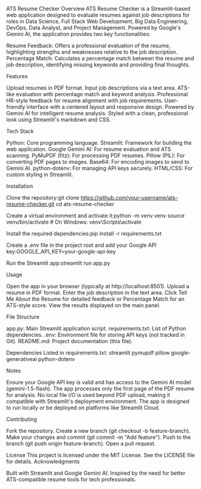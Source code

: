 ATS Resume Checker
Overview
ATS Resume Checker is a Streamlit-based web application designed to evaluate resumes against job descriptions for roles in Data Science, Full Stack Web Development, Big Data Engineering, DevOps, Data Analyst, and Project Management. Powered by Google's Gemini AI, the application provides two key functionalities:

Resume Feedback: Offers a professional evaluation of the resume, highlighting strengths and weaknesses relative to the job description.
Percentage Match: Calculates a percentage match between the resume and job description, identifying missing keywords and providing final thoughts.

Features

Upload resumes in PDF format.
Input job descriptions via a text area.
ATS-like evaluation with percentage match and keyword analysis.
Professional HR-style feedback for resume alignment with job requirements.
User-friendly interface with a centered layout and responsive design.
Powered by Gemini AI for intelligent resume analysis.
Styled with a clean, professional look using Streamlit's markdown and CSS.

Tech Stack

Python: Core programming language.
Streamlit: Framework for building the web application.
Google Gemini AI: For resume evaluation and ATS scanning.
PyMuPDF (fitz): For processing PDF resumes.
Pillow (PIL): For converting PDF pages to images.
Base64: For encoding images to send to Gemini AI.
python-dotenv: For managing API keys securely.
HTML/CSS: For custom styling in Streamlit.

Installation

Clone the repository:git clone https://github.com/your-username/ats-resume-checker.git
cd ats-resume-checker


Create a virtual environment and activate it:python -m venv venv
source venv/bin/activate  # On Windows: venv\Scripts\activate


Install the required dependencies:pip install -r requirements.txt


Create a .env file in the project root and add your Google API key:GOOGLE_API_KEY=your-google-api-key


Run the Streamlit app:streamlit run app.py



Usage

Open the app in your browser (typically at http://localhost:8501).
Upload a resume in PDF format.
Enter the job description in the text area.
Click Tell Me About the Resume for detailed feedback or Percentage Match for an ATS-style score.
View the results displayed on the main panel.

File Structure

app.py: Main Streamlit application script.
requirements.txt: List of Python dependencies.
.env: Environment file for storing API keys (not tracked in Git).
README.md: Project documentation (this file).

Dependencies
Listed in requirements.txt:
streamlit
pymupdf
pillow
google-generativeai
python-dotenv

Notes

Ensure your Google API key is valid and has access to the Gemini AI model (gemini-1.5-flash).
The app processes only the first page of the PDF resume for analysis.
No local file I/O is used beyond PDF upload, making it compatible with Streamlit's deployment environment.
The app is designed to run locally or be deployed on platforms like Streamlit Cloud.

Contributing

Fork the repository.
Create a new branch (git checkout -b feature-branch).
Make your changes and commit (git commit -m "Add feature").
Push to the branch (git push origin feature-branch).
Open a pull request.

License
This project is licensed under the MIT License. See the LICENSE file for details.
Acknowledgments

Built with Streamlit and Google Gemini AI.
Inspired by the need for better ATS-compatible resume tools for tech professionals.

